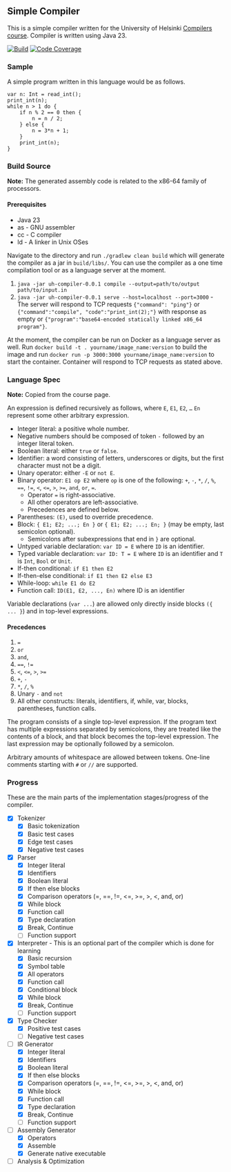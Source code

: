 ## Simple Compiler
This is a simple compiler written for the University of Helsinki [Compilers course](https://hy-compilers.github.io/spring-2025/project/). Compiler is written using Java 23.

[![Build](https://github.com/dilanSachi/uh-compiler/actions/workflows/pull_request.yaml/badge.svg)](https://github.com/dilanSachi/uh-compiler/actions/workflows/pull_request.yaml)
[![Code Coverage](https://codecov.io/gh/dilanSachi/uh-compiler/branch/master/graph/badge.svg)](https://codecov.io/gh/dilanSachi/uh-compiler)

### Sample
A simple program written in this language would be as follows.
```
var n: Int = read_int();
print_int(n);
while n > 1 do {
    if n % 2 == 0 then {
        n = n / 2;
    } else {
        n = 3*n + 1;
    }
    print_int(n);
}
```

### Build Source
**Note:** The generated assembly code is related to the x86-64 family of processors.
#### Prerequisites
* Java 23
* as - GNU assembler
* cc - C compiler
* ld - A linker in Unix OSes

Navigate to the directory and run `./gradlew clean build` which will generate the compiler as a jar in `build/libs/`.
You can use the compiler as a one time compilation tool or as a language server at the moment.
1. `java -jar uh-compiler-0.0.1 compile --output=path/to/output path/to/input.in`
2. `java -jar uh-compiler-0.0.1 serve --host=localhost --port=3000` - The server will respond to TCP requests `{"command": "ping"}` or `{"command":"compile", "code":"print_int(2);"}` with response as empty or `{"program":"base64-encoded statically linked x86_64 program"}`.

At the moment, the compiler can be run on Docker as a language server as well. Run `docker build -t . yourname/image_name:version` to build the image and run `docker run -p 3000:3000 yourname/image_name:version` to start the container. Container will respond to TCP requests as stated above.

### Language Spec
**Note:** Copied from the course page.

An expression is defined recursively as follows, where `E`, `E1`, `E2`, `…` `En` represent some other arbitrary expression.

* Integer literal: a positive whole number.
* Negative numbers should be composed of token `-` followed by an integer literal token.
* Boolean literal: either `true` or `false`.
* Identifier: a word consisting of letters, underscores or digits, but the first character must not be a digit.
* Unary operator: either `-E` or `not E`.
* Binary operator: `E1 op E2` where `op` is one of the following: `+`, `-`, `*`, `/`, `%`, `==`, `!=`, `<`, `<=`, `>`, `>=`, `and`, `or`, `=`.
  * Operator `=` is right-associative.
  * All other operators are left-associative.
  * Precedences are defined below.
* Parentheses: `(E)`, used to override precedence.
* Block: `{ E1; E2; ...; En }` or `{ E1; E2; ...; En; }` (may be empty, last semicolon optional).
  * Semicolons after subexpressions that end in `}` are optional.
* Untyped variable declaration: `var ID = E` where `ID` is an identifier.
* Typed variable declaration: `var ID: T = E` where `ID` is an identifier and `T` is `Int`, `Bool` or `Unit`.
* If-then conditional: `if E1 then E2`
* If-then-else conditional: `if E1 then E2 else E3`
* While-loop: `while E1 do E2`
* Function call: `ID(E1, E2, ..., En)` where ID is an identifier

Variable declarations (`var ...`) are allowed only directly inside blocks `({ ... }`) and in top-level expressions.

#### Precedences

1. `=`
2. `or`
3. `and`,
4. `==`, `!=`
5. `<`, `<=`, `>`, `>=`
6. `+`, `-`
7. `*`, `/`, `%`
8. Unary `-` and `not`
9. All other constructs: literals, identifiers, if, while, var, blocks, parentheses, function calls.

The program consists of a single top-level expression. If the program text has multiple expressions separated by semicolons, they are treated like the contents of a block, and that block becomes the top-level expression. The last expression may be optionally followed by a semicolon.

Arbitrary amounts of whitespace are allowed between tokens. One-line comments starting with `#` or `//` are supported.

### Progress
These are the main parts of the implementation stages/progress of the compiler.
- [x] Tokenizer
  - [x] Basic tokenization
  - [x] Basic test cases
  - [x] Edge test cases
  - [x] Negative test cases
- [x] Parser
  - [x] Integer literal
  - [x] Identifiers
  - [x] Boolean literal
  - [x] If then else blocks
  - [x] Comparison operators (=, ==, !=, <=, >=, >, <, and, or)
  - [x] While block
  - [x] Function call
  - [x] Type declaration
  - [x] Break, Continue
  - [ ] Function support
- [x] Interpreter - This is an optional part of the compiler which is done for learning
  - [x] Basic recursion
  - [x] Symbol table
  - [x] All operators
  - [x] Function call
  - [x] Conditional block
  - [x] While block
  - [x] Break, Continue
  - [ ] Function support
- [x] Type Checker
  - [x] Positive test cases
  - [ ] Negative test cases
- [ ] IR Generator
  - [x] Integer literal
  - [x] Identifiers
  - [x] Boolean literal
  - [x] If then else blocks
  - [x] Comparison operators (=, ==, !=, <=, >=, >, <, and, or)
  - [x] While block
  - [x] Function call
  - [x] Type declaration
  - [x] Break, Continue
  - [ ] Function support
- [ ] Assembly Generator
  - [x] Operators
  - [x] Assemble
  - [x] Generate native executable
- [ ] Analysis & Optimization
